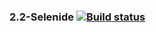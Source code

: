 ### 2.2-Selenide [![Build status](https://ci.appveyor.com/api/projects/status/npf9ssnjs0mkt0ih?svg=true)](https://ci.appveyor.com/project/VeraKofeinikova/2-2-selenide)
